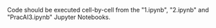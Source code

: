 Code should be executed cell-by-cell from the "1.ipynb", "2.ipynb" and "PracAI3.ipynb" Jupyter Notebooks.